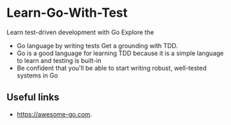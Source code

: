 # Learn-Go-With-Test

Learn test-driven development with Go
Explore the

- Go language by writing tests
Get a grounding with TDD.
- Go is a good language for learning TDD because it is a simple language to learn and testing is built-in
- Be confident that you'll be able to start writing robust, well-tested systems in Go

## Useful links

- <https://awesome-go.com>.
